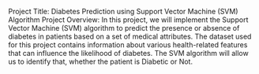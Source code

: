 Project Title: Diabetes Prediction using Support Vector Machine (SVM) Algorithm
Project Overview:
In this project, we will implement the Support Vector Machine (SVM) algorithm to predict the presence or absence of diabetes in patients based on a set of medical attributes. The dataset used for this project contains information about various health-related features that can influence the likelihood of diabetes. The SVM algorithm will allow us to identify that, whether the patient is Diabetic or Not.

